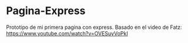 # Pagina-Express
Prototipo de mi primera pagina con express. 
Basado en el video de Fatz: https://www.youtube.com/watch?v=OVESuyVoPkI
